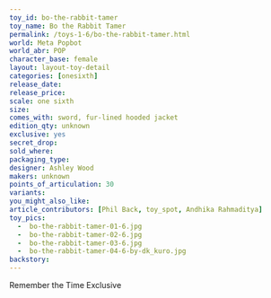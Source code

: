 ```yaml
---
toy_id: bo-the-rabbit-tamer
toy_name: Bo the Rabbit Tamer
permalink: /toys-1-6/bo-the-rabbit-tamer.html
world: Meta Popbot
world_abr: POP
character_base: female
layout: layout-toy-detail
categories: [onesixth]
release_date: 
release_price: 
scale: one sixth
size: 
comes_with: sword, fur-lined hooded jacket
edition_qty: unknown
exclusive: yes
secret_drop:
sold_where: 
packaging_type: 
designer: Ashley Wood
makers: unknown
points_of_articulation: 30
variants: 
you_might_also_like:
article_contributors: [Phil Back, toy_spot, Andhika Rahmaditya]
toy_pics: 
  -  bo-the-rabbit-tamer-01-6.jpg
  -  bo-the-rabbit-tamer-02-6.jpg
  -  bo-the-rabbit-tamer-03-6.jpg  
  -  bo-the-rabbit-tamer-04-6-by-dk_kuro.jpg
backstory:
---
```

Remember the Time Exclusive